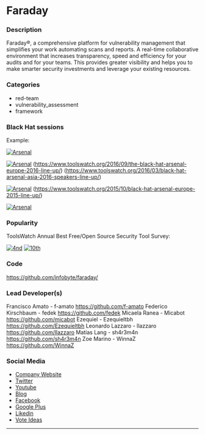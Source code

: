 # Faraday

### Description
Faraday®, a comprehensive platform for vulnerability management that simplifies your work automating scans and reports. A real-time collaborative environment that increases transparency, speed and efficiency for your audits and for your teams. This provides greater visibility and helps you to make smarter security investments and leverage your existing resources.

### Categories
* red-team
* vulnerability_assessment
* framework

### Black Hat sessions


Example:

[![Arsenal](https://rawgit.com/toolswatch/badges/master/arsenal/2017.svg)](https://www.toolswatch.org/2017/02/the-black-hat-arsenal-asia-2017-great-line-up/)

[![Arsenal](https://rawgit.com/toolswatch/badges/master/arsenal/2016.svg)](https://www.toolswatch.org/2016/06/the-black-hat-arsenal-usa-2016-remarkable-line-up/)
(https://www.toolswatch.org/2016/09/the-black-hat-arsenal-europe-2016-line-up/)
(https://www.toolswatch.org/2016/03/black-hat-arsenal-asia-2016-speakers-line-up/)

[![Arsenal](https://rawgit.com/toolswatch/badges/master/arsenal/2015.svg)](https://www.toolswatch.org/2015/06/black-hat-arsenal-usa-2015-speakers-lineup/)
(https://www.toolswatch.org/2015/10/black-hat-arsenal-europe-2015-line-up/)
        

[![Arsenal](https://rawgit.com/toolswatch/badges/master/arsenal/2011.svg)](https://www.toolswatch.org/blackhat-arsenal-us-2011-archive/)

### Popularity

ToolsWatch Annual Best Free/Open Source Security Tool Survey:

[![4nd](https://www.toolswatch.org/badges/toptools/2015.svg)](https://www.toolswatch.org/2016/02/2015-top-security-tools-as-voted-by-toolswatch-org-readers)
[![10th](https://www.toolswatch.org/badges/toptools/2016.svg)](https://www.toolswatch.org/2017/02/2016-top-security-tools-as-voted-by-toolswatch-org-readers)
 

### Code 
https://github.com/infobyte/faraday/

### Lead Developer(s)
 Francisco Amato - f-amato https://github.com/f-amato
 Federico Kirschbaum - fedek https://github.com/fedek
 Micaela Ranea - Micabot https://github.com/micabot
 Ezequiel - Ezequieltbh https://github.com/Ezequieltbh
 Leonardo Lazzaro - llazzaro https://github.com/llazzaro
 Matías Lang - sh4r3m4n https://github.com/sh4r3m4n
 Zoe Marino - WinnaZ https://github.com/WinnaZ

### Social Media 
* [Company Website](https://www.faradaysec.com) 
* [Twitter](https://twitter.com/faradaysec)
* [Youtube](https://www.youtube.com/channel/UCnHpyTi7zRQ9A4U4Ldc65YQ) 
* [Blog](http://blog.infobytesec.com/)
* [Facebook](https://www.facebook.com/Infobytesec)
* [Google Plus](https://plus.google.com/102513496842154065650)
* [Likedin](https://www.linkedin.com/company/244720)
* [Vote Ideas](www.faradaysec.com/ideas)
----